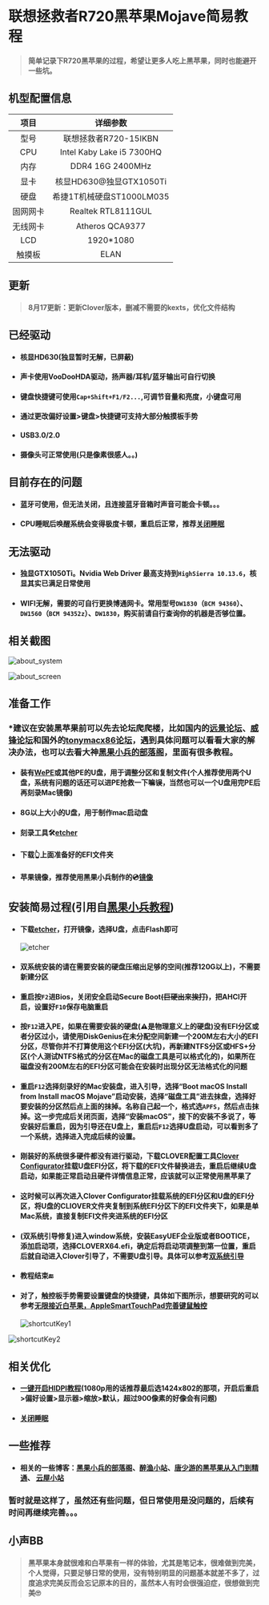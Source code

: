 # 联想拯救者R720黑苹果Mojave简易教程

> #### 简单记录下R720黑苹果的过程，希望让更多人吃上黑苹果，同时也能避开一些坑。

##  机型配置信息

|   项目   |         详细参数          |
| :------: | :-----------------------: |
|   型号   |   联想拯救者R720-15IKBN   |
|   CPU    | Intel Kaby Lake i5 7300HQ |
|   内存   |     DDR4 16G 2400MHz      |
|   显卡   |  核显HD630@独显GTX1050Ti  |
|   硬盘   | 希捷1T机械硬盘ST1000LM035 |
| 固网网卡 |    Realtek RTL8111GUL     |
| 无线网卡 |      Atheros QCA9377      |
|   LCD    |         1920*1080         |
|  触摸板  |           ELAN            |

## 更新

> #### 8月17更新：更新Clover版本，删减不需要的kexts，优化文件结构



## 已经驱动

* ####  核显HD630(独显暂时无解，已屏蔽)

* #### 声卡使用VooDooHDA驱动，扬声器/耳机/蓝牙输出可自行切换

* #### 键盘快捷键可使用`Cap+Shift+F1/F2...`,可调节音量和亮度，小键盘可用

* #### 通过更改偏好设置>键盘>快捷键可支持大部分触摸板手势

* #### USB3.0/2.0

* #### 摄像头可正常使用(只是像素很感人。。)

## 目前存在的问题

* #### 蓝牙可使用，但无法关闭，且连接蓝牙音箱时声音可能会卡顿。。。

* #### CPU睡眠后唤醒系统会变得极度卡顿，重启后正常，推荐[关闭睡眠](https://support.apple.com/zh-cn/HT200106)

## 无法驱动

* #### 独显GTX1050Ti。Nvidia Web Driver 最高支持到`HighSierra 10.13.6`，核显其实已满足日常使用

* #### WIFI无解，需要的可自行更换博通网卡。常用型号`DW1830`（`BCM 94360`）、`DW1560`（`BCM 94352z`）、`DW1830`，购买前请自行查询你的机器是否够位置。

## 相关截图

![about_system](screenshot/about_system.png)

![about_screen](screenshot/about_screen.png)

## 准备工作

### *建议在安装黑苹果前可以先去论坛爬爬楼，比如国内的[远景论坛](http://bbs.pcbeta.com/forum.php?gid=86)、[威锋论坛](http://bbs.feng.com/)和国外的[tonymacx86论坛](https://www.tonymacx86.com/)，遇到具体问题可以看看大家的解决办法，也可以去看大神[黑果小兵的部落阁](https://blog.daliansky.net/)，里面有很多教程。

* #### 装有[WePE](http://www.wepe.com.cn/)或其他PE的U盘，用于调整分区和复制文件(个人推荐使用两个U盘，系统有问题的话还可以进PE抢救一下嘛~~误~~，当然也可以一个U盘用完PE后再刻录Mac镜像)

* #### 8G以上大小的U盘，用于制作mac启动盘

* #### 刻录工具🛠[etcher](https://etcher.io/)

* #### 下载👆上面准备好的EFI文件夹

* #### 苹果镜像，推荐使用黑果小兵制作的💿[镜像](https://blog.daliansky.net/macOS-Mojave-10.14.6-18G87-Release-version-with-Clover-5033-original-image.html)

## 安装简易过程(引用自[黑果小兵教程](https://blog.daliansky.net/MacOS-installation-tutorial-XiaoMi-Pro-installation-process-records.html))

* #### 下载[etcher](https://etcher.io/)，打开镜像，选择U盘，点击Flash即可

  ![etcher](screenshot/etcher.png)

* #### 双系统安装的请在需要安装的硬盘压缩出足够的空间(推荐120G以上)，不需要新建分区

* #### 重启按`F2`进Bios，关闭安全启动Secure Boot~~(巨硬出来挨打)~~，把AHCI开启，设置好`F10`保存电脑重启

* #### 按`F12`进入PE，如果在需要安装的硬盘(⚠️是物理意义上的硬盘)没有EFI分区或者分区过小，请使用DiskGenius在未分配空间新建一个200M左右大小的EFI分区，尽管你并不打算使用这个EFI分区(大坑)，再新建NTFS分区或HFS+分区(个人测试NTFS格式的分区在Mac的磁盘工具是可以格式化的)，如果所在磁盘没有200M左右的EFI分区可能会在安装时出现分区无法格式化的问题

* #### 重启`F12`选择刻录好的Mac安装盘，进入引导，选择“Boot macOS Install from Install macOS Mojave”启动安装，选择“磁盘工具”进去抹盘，选择好要安装的分区然后点上面的抹掉。名称自己起一个，格式选`APFS`，然后点击抹掉。这一步完成后关闭页面，选择“安装macOS”，接下的安装不多说了，等安装好后重启，因为引导还在U盘上，重启后`F12`选择U盘启动，可以看到多了一个系统，选择进入完成后续的设置。

* #### 刚装好的系统很多硬件都没有进行驱动，下载CLOVER配置工具[Clover Configurator](https://mackie100projects.altervista.org/)挂载U盘EFI分区，将下载的EFI文件替换进去，重启后继续U盘启动，如果能正常启动且硬件详情信息正常，应该就可以正常使用黑苹果了

* #### 这时候可以再次进入Clover Configurator挂载系统的EFI分区和U盘的EFI分区，将U盘的CLIOVER文件夹复制到系统EFI分区下的EFI文件夹下，如果是单Mac系统，直接复制EFI文件夹进系统的EFI分区

* #### (双系统引导修复)进入window系统，安装EasyUEF企业版或者BOOTICE，添加启动项，选择CLOVERX64.efi，确定后将启动项调整到第一位置，重启后就自动进入Clover引导了，不需要U盘引导。具体可以参考[双系统引导](http://bbs.pcbeta.com/viewthread-1806802-1-1.html)

* #### 教程结束🔚

* #### 对了，触控板手势需要设置键盘的快捷键，具体如下图所示，想要研究的可以参考[无限接近白苹果，AppleSmartTouchPad完善键鼠触控](http://bbs.pcbeta.com/viewthread-1734262-1-1.html)

  ![shortcutKey1](screenshot/shortcutKey1.png)

![shortcutKey2](screenshot/shortcutKey2.png)

## 相关优化

* #### [一键开启HIDPI教程](https://github.com/xzhih/one-key-hidpi/blob/master/README-zh.md)(1080p用的话推荐最后选1424x802的那项，开启后重启>偏好设置>显示器>缩放>默认，超过900像素的好像会有问题)

* #### [关闭睡眠](https://support.apple.com/zh-cn/HT200106)



## 一些推荐

* #### 相关的一些博客：[黑果小兵的部落阁](https://blog.daliansky.net/)、[醉渔小站](https://zuiyu1818.cn/)、[唐少游的黑苹果从入门到精通](https://post.smzdm.com/xilie/40890/)、 [云屋小站](https://www.misonsky.cn/ )




### 暂时就是这样了，虽然还有些问题，但日常使用是没问题的，后续有时间再继续完善。。。



## 小声BB

> #### 黑苹果本身就很难和白苹果有一样的体验，尤其是笔记本，很难做到完美，个人觉得，只要足够日常的使用，没有特别明显的问题基本就差不多了，过度追求完美反而会忘记原本的目的，虽然本人有时会很强迫症，很想做到完美🙄